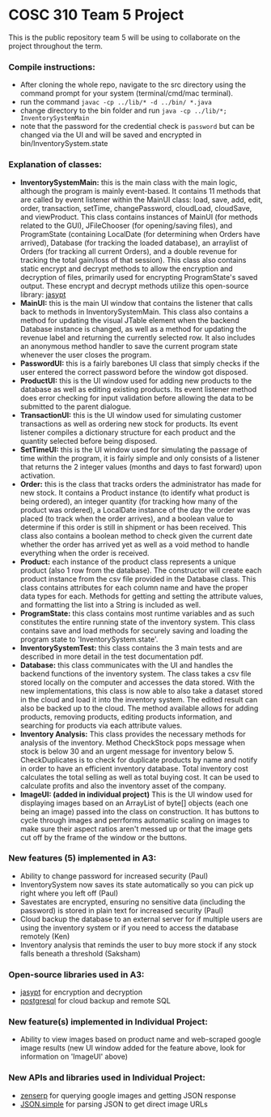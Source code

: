 # COSC 310 Team 5 Project
This is the public repository team 5 will be using to collaborate on the project throughout the term.
### Compile instructions:
 - After cloning the whole repo, navigate to the src directory using the command prompt for your system (terminal/cmd/mac terminal).
 - run the command `javac -cp ../lib/* -d ../bin/ *.java`
 - change directory to the bin folder and run `java -cp ../lib/*; InventorySystemMain`
 - note that the password for the credential check is `password` but can be changed via the UI and will be saved and encrypted in bin/InventorySystem.state

### Explanation of classes:
 - **InventorySystemMain:** this is the main class with the main logic, although the program is mainly event-based. It contains 11 methods that are called by event listener within the MainUI class: load, save, add, edit, order, transaction, setTime, changePassword, cloudLoad, cloudSave, and viewProduct. This class contains  instances of MainUI (for methods related to the GUI), JFileChooser (for opening/saving files), and ProgramState (containing LocalDate (for determining when Orders have arrived), Database (for tracking the loaded database), an arraylist of Orders (for tracking all current Orders), and a double revenue for tracking the total gain/loss of that session). This class also contains static encrypt and decrypt methods to allow the encryption and decryption of files, primarily used for encrypting ProgramState's saved output. These encrypt and decrypt methods utilize this open-source library: [jasypt](https://github.com/jasypt/jasypt)
 - **MainUI:** this is the main UI window that contains the listener that calls back to methods in InventorySystemMain. This class also contains a method for updating the visual JTable element when the backend Database instance is changed, as well as a method for updating the revenue label and returning the currently selected row. It also includes an anonymous method handler to save the current program state whenever the user closes the program.
 - **PasswordUI:** this is a fairly barebones UI class that simply checks if the user entered the correct password before the window got disposed.
 - **ProductUI:** this is the UI window used for adding new products to the database as well as editing existing products. Its event listener method does error checking for input validation before allowing the data to be submitted to the parent dialogue.
 - **TransactionUI:** this is the UI window used for simulating customer transactions as well as ordering new stock for products. Its event listener compiles a dictionary structure for each product and the quantity selected before being disposed.
 - **SetTimeUI:** this is the UI window used for simulating the passage of time within the program, it is fairly simple and only consists of a listener that returns the 2 integer values (months and days to fast forward) upon activation.
 - **Order:** this is the class that tracks orders the administrator has made for new stock. It contains a Product instance (to identify what product is being ordered), an integer quantity (for tracking how many of the product was ordered), a LocalDate instance of the day the order was placed (to track when the order arrives), and a boolean value to determine if this order is still in shipment or has been received. This class also contains a boolean method to check given the current date whether the order has arrived yet as well as a void method to handle everything when the order is received.
 - **Product:** each instance of the product class represents a unique product (also 1 row from the database). The constructor will create each product instance from the csv file provided in the Database class. This class contains attributes for each column name and have the proper data types for each. Methods for getting and setting the attribute values, and formatting the list into a String is included as well.
 - **ProgramState:** this class contains most runtime variables and as such constitutes the entire running state of the inventory system. This class contains save and load methods for securely saving and loading the program state to 'InventorySystem.state'.
 - **InventorySystemTest:** this class contains the 3 main tests and are described in more detail in the test documentation pdf.
 - **Database:** this class communicates with the UI and handles the backend functions of the inventory system. The class takes a csv file stored locally on the computer and accesses the data stored. With the new implementations, this class is now able to also take a dataset stored in the cloud and load it into the inventory system. The edited result can also be backed up to the cloud. The method available allows for adding products, removing products, editing products information, and searching for products via each attribute values.
- **Inventory Analysis:** This class provides the necessary methods for analysis of the inventory. Method CheckStock pops message when stock is below 30 and an urgent message for inventory below 5. CheckDuplicates is to check for duplicate products by name and notify in order to have an efficient inventory database. Total inventory cost calculates the total selling as well as total buying cost. It can be used to calculate profits and also the inventory asset of the company.
- **ImageUI: (added in individual project)** This is the UI window used for displaying images based on an ArrayList of byte[] objects (each one being an image) passed into the class on construction. It has buttons to cycle through images and perrforms automatiic scaling on images to make sure their aspect ratios aren't messed up or that the image gets cut off by the frame of the window or the buttons.

### New features (5) implemented in A3:
 - Ability to change password for increased security (Paul)
 - InventorySystem now saves its state automatically so you can pick up right where you left off (Paul)
 - Savestates are encrypted, ensuring no sensitive data (including the password) is stored in plain text for increased security (Paul)
 - Cloud backup the database to an external server for if multiple users are using the inventory system or if you need to access the database remotely (Ken)
 - Inventory analysis that reminds the user to buy more stock if any stock falls beneath a threshold (Saksham)

### Open-source libraries used in A3:
 - [jasypt](https://github.com/jasypt/jasypt) for encryption and decryption
 - [postgresql](https://jdbc.postgresql.org/) for cloud backup and remote SQL

### New feature(s) implemented in Individual Project:
 - Ability to view images based on product name and web-scraped google image results (new UI window added for the feature above, look for information on 'ImageUI' above)
 
### New APIs and libraries used in Individual Project:
 - [zenserp](https://zenserp.com) for querying google images and getting JSON response
 - [JSON.simple](https://mvnrepository.com/artifact/com.googlecode.json-simple/json-simple) for parsing JSON to get direct image URLs

